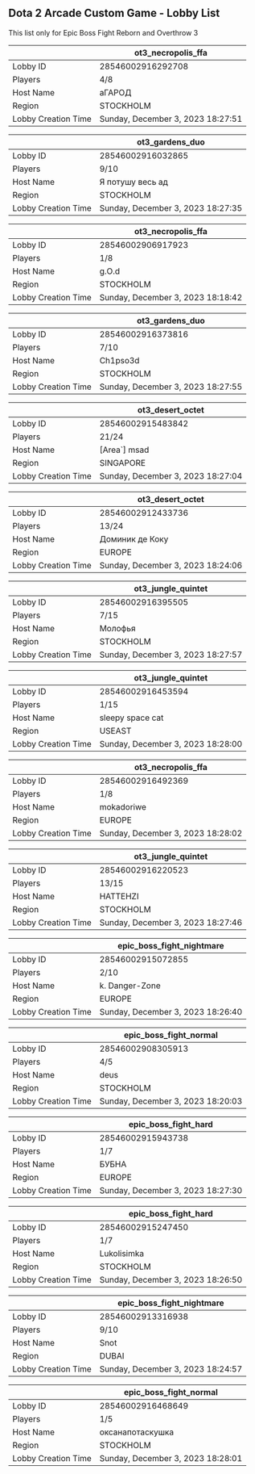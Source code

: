 ## Dota 2 Arcade Custom Game - Lobby List

This list only for Epic Boss Fight Reborn and Overthrow 3

|  | ot3_necropolis_ffa |
| ------ | ------ |
| Lobby ID | 28546002916292708 |
| Players | 4/8 |
| Host Name | аГАРОД |
| Region | STOCKHOLM |
| Lobby Creation Time | Sunday, December 3, 2023 18:27:51 |


|  | ot3_gardens_duo |
| ------ | ------ |
| Lobby ID | 28546002916032865 |
| Players | 9/10 |
| Host Name | Я потушу весь ад |
| Region | STOCKHOLM |
| Lobby Creation Time | Sunday, December 3, 2023 18:27:35 |


|  | ot3_necropolis_ffa |
| ------ | ------ |
| Lobby ID | 28546002906917923 |
| Players | 1/8 |
| Host Name | g.O.d |
| Region | STOCKHOLM |
| Lobby Creation Time | Sunday, December 3, 2023 18:18:42 |


|  | ot3_gardens_duo |
| ------ | ------ |
| Lobby ID | 28546002916373816 |
| Players | 7/10 |
| Host Name | Ch1pso3d |
| Region | STOCKHOLM |
| Lobby Creation Time | Sunday, December 3, 2023 18:27:55 |


|  | ot3_desert_octet |
| ------ | ------ |
| Lobby ID | 28546002915483842 |
| Players | 21/24 |
| Host Name | [Area`] msad |
| Region | SINGAPORE |
| Lobby Creation Time | Sunday, December 3, 2023 18:27:04 |


|  | ot3_desert_octet |
| ------ | ------ |
| Lobby ID | 28546002912433736 |
| Players | 13/24 |
| Host Name | Доминик де Коку |
| Region | EUROPE |
| Lobby Creation Time | Sunday, December 3, 2023 18:24:06 |


|  | ot3_jungle_quintet |
| ------ | ------ |
| Lobby ID | 28546002916395505 |
| Players | 7/15 |
| Host Name | Молофья |
| Region | STOCKHOLM |
| Lobby Creation Time | Sunday, December 3, 2023 18:27:57 |


|  | ot3_jungle_quintet |
| ------ | ------ |
| Lobby ID | 28546002916453594 |
| Players | 1/15 |
| Host Name | sleepy space cat |
| Region | USEAST |
| Lobby Creation Time | Sunday, December 3, 2023 18:28:00 |


|  | ot3_necropolis_ffa |
| ------ | ------ |
| Lobby ID | 28546002916492369 |
| Players | 1/8 |
| Host Name | mokadoriwe |
| Region | EUROPE |
| Lobby Creation Time | Sunday, December 3, 2023 18:28:02 |


|  | ot3_jungle_quintet |
| ------ | ------ |
| Lobby ID | 28546002916220523 |
| Players | 13/15 |
| Host Name | HATTEHZI |
| Region | STOCKHOLM |
| Lobby Creation Time | Sunday, December 3, 2023 18:27:46 |


|  | epic_boss_fight_nightmare |
| ------ | ------ |
| Lobby ID | 28546002915072855 |
| Players | 2/10 |
| Host Name | k. Danger-Zone |
| Region | EUROPE |
| Lobby Creation Time | Sunday, December 3, 2023 18:26:40 |


|  | epic_boss_fight_normal |
| ------ | ------ |
| Lobby ID | 28546002908305913 |
| Players | 4/5 |
| Host Name | deus |
| Region | STOCKHOLM |
| Lobby Creation Time | Sunday, December 3, 2023 18:20:03 |


|  | epic_boss_fight_hard |
| ------ | ------ |
| Lobby ID | 28546002915943738 |
| Players | 1/7 |
| Host Name | БУБНА |
| Region | EUROPE |
| Lobby Creation Time | Sunday, December 3, 2023 18:27:30 |


|  | epic_boss_fight_hard |
| ------ | ------ |
| Lobby ID | 28546002915247450 |
| Players | 1/7 |
| Host Name | Lukolisimka |
| Region | STOCKHOLM |
| Lobby Creation Time | Sunday, December 3, 2023 18:26:50 |


|  | epic_boss_fight_nightmare |
| ------ | ------ |
| Lobby ID | 28546002913316938 |
| Players | 9/10 |
| Host Name | Snot |
| Region | DUBAI |
| Lobby Creation Time | Sunday, December 3, 2023 18:24:57 |


|  | epic_boss_fight_normal |
| ------ | ------ |
| Lobby ID | 28546002916468649 |
| Players | 1/5 |
| Host Name | оксанапотаскушка |
| Region | STOCKHOLM |
| Lobby Creation Time | Sunday, December 3, 2023 18:28:01 |


